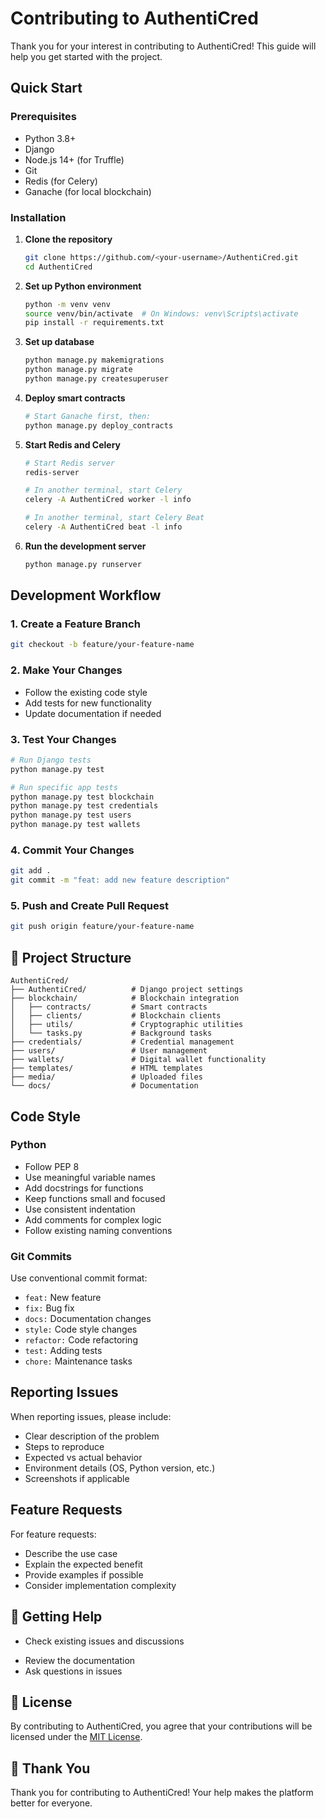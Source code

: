 # Contributing to AuthentiCred

Thank you for your interest in contributing to AuthentiCred! This guide will help you get started with the project.

## Quick Start

### Prerequisites

- Python 3.8+
- Django 
- Node.js 14+ (for Truffle)
- Git
- Redis (for Celery)
- Ganache (for local blockchain)

### Installation

1. **Clone the repository**
   ```bash
   git clone https://github.com/<your-username>/AuthentiCred.git
   cd AuthentiCred
   ```

2. **Set up Python environment**
   ```bash
   python -m venv venv
   source venv/bin/activate  # On Windows: venv\Scripts\activate
   pip install -r requirements.txt
   ```

3. **Set up database**
   ```bash
   python manage.py makemigrations
   python manage.py migrate
   python manage.py createsuperuser
   ```

4. **Deploy smart contracts**
   ```bash
   # Start Ganache first, then:
   python manage.py deploy_contracts
   ```

5. **Start Redis and Celery**
   ```bash
   # Start Redis server
   redis-server

   # In another terminal, start Celery
   celery -A AuthentiCred worker -l info

   # In another terminal, start Celery Beat
   celery -A AuthentiCred beat -l info
   ```

6. **Run the development server**
   ```bash
   python manage.py runserver
   ```

## Development Workflow

### 1. Create a Feature Branch
```bash
git checkout -b feature/your-feature-name
```

### 2. Make Your Changes
- Follow the existing code style
- Add tests for new functionality
- Update documentation if needed

### 3. Test Your Changes
```bash
# Run Django tests
python manage.py test

# Run specific app tests
python manage.py test blockchain
python manage.py test credentials
python manage.py test users
python manage.py test wallets
```

### 4. Commit Your Changes
```bash
git add .
git commit -m "feat: add new feature description"
```

### 5. Push and Create Pull Request
```bash
git push origin feature/your-feature-name
```

## 📁 Project Structure

```
AuthentiCred/
├── AuthentiCred/          # Django project settings
├── blockchain/            # Blockchain integration
│   ├── contracts/         # Smart contracts
│   ├── clients/           # Blockchain clients
│   ├── utils/             # Cryptographic utilities
│   └── tasks.py           # Background tasks
├── credentials/           # Credential management
├── users/                 # User management
├── wallets/               # Digital wallet functionality
├── templates/             # HTML templates
├── media/                 # Uploaded files
└── docs/                  # Documentation
```

## Code Style

### Python
- Follow PEP 8
- Use meaningful variable names
- Add docstrings for functions
- Keep functions small and focused
- Use consistent indentation
- Add comments for complex logic
- Follow existing naming conventions

### Git Commits
Use conventional commit format:
- `feat:` New feature
- `fix:` Bug fix
- `docs:` Documentation changes
- `style:` Code style changes
- `refactor:` Code refactoring
- `test:` Adding tests
- `chore:` Maintenance tasks

## Reporting Issues

When reporting issues, please include:
- Clear description of the problem
- Steps to reproduce
- Expected vs actual behavior
- Environment details (OS, Python version, etc.)
- Screenshots if applicable

## Feature Requests

For feature requests:
- Describe the use case
- Explain the expected benefit
- Provide examples if possible
- Consider implementation complexity

## 🤝 Getting Help

- Check existing issues and discussions
<!-- - Join our community chat/discord (coming soon) -->
- Review the documentation
- Ask questions in issues

## 📄 License

By contributing to AuthentiCred, you agree that your contributions will be licensed under the [MIT License](https://github.com/richarddushime/AuthentiCred/blob/main/LICENSE).

## 🙏 Thank You

Thank you for contributing to AuthentiCred! Your help makes the platform better for everyone.

